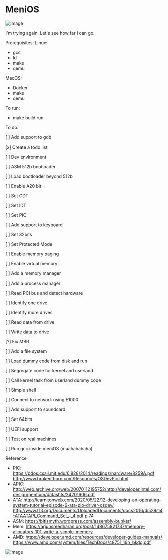 # MeniOS

![image](https://github.com/pbalduino/menios/assets/32979/ea081272-ecb0-44ba-9b50-bf73e5052cc0)

I'm trying again. Let's see how far I can go.

Prerequisites:
  Linux:
  - gcc
  - ld
  - make
  - qemu

  MacOS:
  - Docker
  - make
  - qemu

To run:
 - make build run

To do:

  [ ] Add support to gdb

  [x] Create a todo list

  [ ] Dev environment

  [ ] ASM 512b bootloader

  [ ] Load bootloader beyond 512b

  [ ] Enable A20 bit

  [ ] Set GDT

  [ ] Set IDT

  [ ] Set PIC

  [ ] Add support to keyboard

  [ ] Set 32bits

  [ ] Set Protected Mode

  [ ] Enable memory paging

  [ ] Enable virtual memory

  [ ] Add a memory manager

  [ ] Add a process manager

  [ ] Read PCI bus and detect hardware

  [ ] Identify one drive

  [ ] Identify more drives

  [ ] Read data from drive

  [ ] Write data to drive

  [?] Fix MBR

  [ ] Add a file system

  [ ] Load dummy code from disk and run

  [ ] Segregate code for kernel and userland

  [ ] Call kernel task from userland dummy code

  [ ] Simple shell

  [ ] Connect to network using E1000

  [ ] Add support to soundcard

  [ ] Set 64bits

  [ ] UEFI support

  [ ] Test on real machines

  [ ] Run gcc inside meniOS (muahahahaha)

Reference
  - PIC:  https://pdos.csail.mit.edu/6.828/2014/readings/hardware/8259A.pdf
          http://www.brokenthorn.com/Resources/OSDevPic.html
  - APIC: http://web.archive.org/web/20070112195752/http://developer.intel.com/design/pentium/datashts/24201606.pdf
  - ATA:  http://learnitonweb.com/2020/05/22/12-developing-an-operating-system-tutorial-episode-6-ata-pio-driver-osdev/
          http://www.t13.org/Documents/UploadedDocuments/docs2016/di529r14-ATAATAPI_Command_Set_-_4.pdf p.74
  - ASM:  https://bitismyth.wordpress.com/assembly-bunker/
  - Mem:  https://arjunsreedharan.org/post/148675821737/memory-allocators-101-write-a-simple-memory
  - AMD:  https://developer.amd.com/resources/developer-guides-manuals/
          https://www.amd.com/system/files/TechDocs/48751_16h_bkdg.pdf

![image](https://user-images.githubusercontent.com/32979/212723683-73387eaf-4a48-4193-83b6-5ec155360a50.png)
